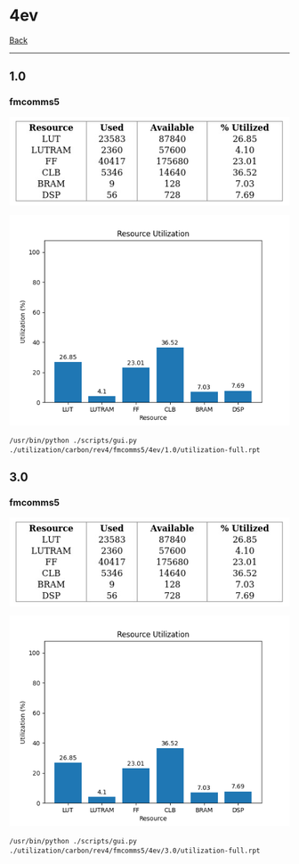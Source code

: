 # 4ev

[Back](<../rev4.md>)

---

## 1.0
### fmcomms5

<p align="center">
	<img src="../../../../images/carbon/rev4/fmcomms5/4ev/1.0/table.jpg" />
</p>

<p align="center">
	<img src="../../../../images/carbon/rev4/fmcomms5/4ev/1.0/graph.png" />
</p>

`/usr/bin/python ./scripts/gui.py ./utilization/carbon/rev4/fmcomms5/4ev/1.0/utilization-full.rpt`

## 3.0
### fmcomms5

<p align="center">
	<img src="../../../../images/carbon/rev4/fmcomms5/4ev/3.0/table.jpg" />
</p>

<p align="center">
	<img src="../../../../images/carbon/rev4/fmcomms5/4ev/3.0/graph.png" />
</p>

`/usr/bin/python ./scripts/gui.py ./utilization/carbon/rev4/fmcomms5/4ev/3.0/utilization-full.rpt`

